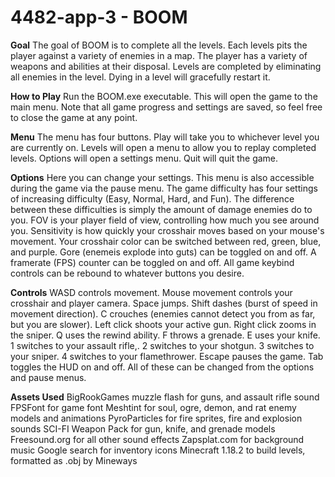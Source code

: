# 4482-app-3 - BOOM
 
 **Goal**
 The goal of BOOM is to complete all the levels. Each levels pits the player against a variety of enemies in a map. The player has a variety of weapons and abilities at their disposal. Levels are completed by eliminating all enemies in the level. Dying in a level will gracefully restart it.
 
 **How to Play**
 Run the BOOM.exe executable. This will open the game to the main menu. Note that all game progress and settings are saved, so feel free to close the game at any point.
 
 **Menu**
 The menu has four buttons. Play will take you to whichever level you are currently on. Levels will open a menu to allow you to replay completed levels. Options will open a settings menu. Quit will quit the game.
 
 **Options**
 Here you can change your settings. This menu is also accessible during the game via the pause menu. The game difficulty has four settings of increasing difficulty (Easy, Normal, Hard, and Fun). The difference between these difficulties is simply the amount of damage enemies do to you. FOV is your player field of view, controlling how much you see around you. Sensitivity is how quickly your crosshair moves based on your mouse's movement. Your crosshair color can be switched between red, green, blue, and purple. Gore (enemeis explode into guts) can be toggled on and off. A framerate (FPS) counter can be toggled on and off. All game keybind controls can be rebound to whatever buttons you desire.
 
 **Controls**
 WASD controls movement. Mouse movement controls your crosshair and player camera. Space jumps. Shift dashes (burst of speed in movement direction). C crouches (enemies cannot detect you from as far, but you are slower). Left click shoots your active gun. Right click zooms in the sniper. Q uses the rewind ability. F throws a grenade. E uses your knife. 1 switches to your assault rifle,. 2 switches to your shotgun. 3 switches to your sniper. 4 switches to your flamethrower. Escape pauses the game. Tab toggles the HUD on and off. All of these can be changed from the options and pause menus.
 
 **Assets Used**
 BigRookGames muzzle flash for guns, and assault rifle sound
 FPSFont for game font
 Meshtint for soul, ogre, demon, and rat enemy models and animations
 PyroParticles for fire sprites, fire and explosion sounds
 SCI-FI Weapon Pack for gun, knife, and grenade models
 Freesound.org for all other sound effects
 Zapsplat.com for background music
 Google search for inventory icons
 Minecraft 1.18.2 to build levels, formatted as .obj by Mineways
 
